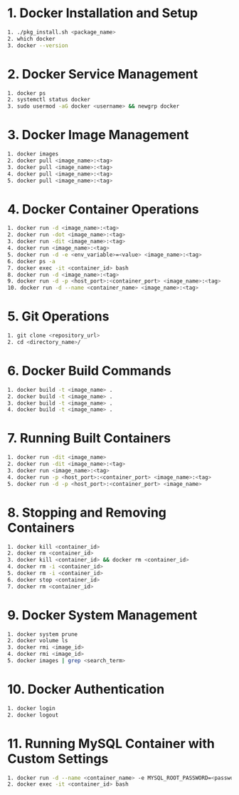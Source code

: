 # 1. Docker Installation and Setup
```bash
1. ./pkg_install.sh <package_name>
2. which docker
3. docker --version
```

# 2. Docker Service Management
```bash
1. docker ps
2. systemctl status docker
3. sudo usermod -aG docker <username> && newgrp docker
```

# 3. Docker Image Management
```bash
1. docker images
2. docker pull <image_name>:<tag>
3. docker pull <image_name>:<tag>
4. docker pull <image_name>:<tag>
5. docker pull <image_name>:<tag>
```

# 4. Docker Container Operations
```bash
1. docker run -d <image_name>:<tag>
2. docker run -dot <image_name>:<tag>
3. docker run -dit <image_name>:<tag>
4. docker run <image_name>:<tag>
5. docker run -d -e <env_variable>=<value> <image_name>:<tag>
6. docker ps -a
7. docker exec -it <container_id> bash
8. docker run -d <image_name>:<tag>
9. docker run -d -p <host_port>:<container_port> <image_name>:<tag>
10. docker run -d --name <container_name> <image_name>:<tag>
```

# 5. Git Operations
```bash
1. git clone <repository_url>
2. cd <directory_name>/
```

# 6. Docker Build Commands
```bash
1. docker build -t <image_name> .
2. docker build -t <image_name> .
3. docker build -t <image_name> .
4. docker build -t <image_name> .
```

# 7. Running Built Containers
```bash
1. docker run -dit <image_name>
2. docker run -dit <image_name>:<tag>
3. docker run <image_name>:<tag>
4. docker run -p <host_port>:<container_port> <image_name>:<tag>
5. docker run -d -p <host_port>:<container_port> <image_name>
```

# 8. Stopping and Removing Containers
```bash
1. docker kill <container_id>
2. docker rm <container_id>
3. docker kill <container_id> && docker rm <container_id>
4. docker rm -i <container_id>
5. docker rm -i <container_id>
6. docker stop <container_id>
7. docker rm <container_id>
```

# 9. Docker System Management
```bash
1. docker system prune
2. docker volume ls
3. docker rmi <image_id>
4. docker rmi <image_id>
5. docker images | grep <search_term>
```

# 10. Docker Authentication
```bash
1. docker login
2. docker logout
```

# 11. Running MySQL Container with Custom Settings
```bash
1. docker run -d --name <container_name> -e MYSQL_ROOT_PASSWORD=<password> <image_name>:<tag>
2. docker exec -it <container_id> bash
```


